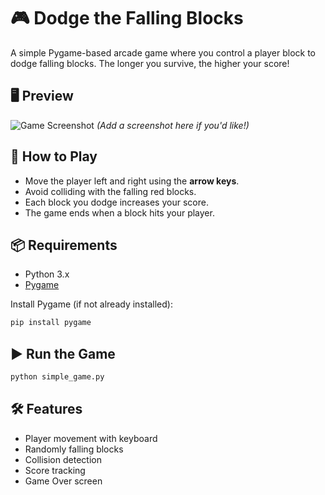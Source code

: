 # 🎮 Dodge the Falling Blocks

A simple Pygame-based arcade game where you control a player block to dodge falling blocks. The longer you survive, the higher your score!

## 🖥️ Preview

![Game Screenshot](#)
*(Add a screenshot here if you'd like!)*


## 🚀 How to Play

* Move the player left and right using the **arrow keys**.
* Avoid colliding with the falling red blocks.
* Each block you dodge increases your score.
* The game ends when a block hits your player.


## 📦 Requirements

* Python 3.x
* [Pygame](https://www.pygame.org/)

Install Pygame (if not already installed):

```bash
pip install pygame
```

## ▶️ Run the Game

```bash
python simple_game.py
```

## 🛠️ Features

* Player movement with keyboard
* Randomly falling blocks
* Collision detection
* Score tracking
* Game Over screen
